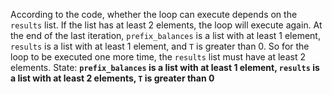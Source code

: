 According to the code, whether the loop can execute depends on the `results` list. If the list has at least 2 elements, the loop will execute again. At the end of the last iteration, `prefix_balances` is a list with at least 1 element, `results` is a list with at least 1 element, and `T` is greater than 0. So for the loop to be executed one more time, the `results` list must have at least 2 elements.
State: **`prefix_balances` is a list with at least 1 element, `results` is a list with at least 2 elements, `T` is greater than 0**